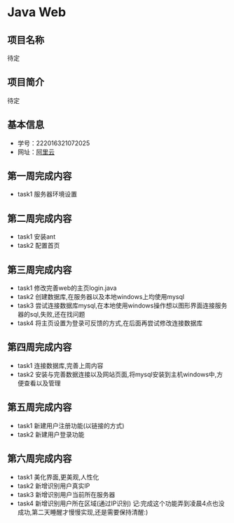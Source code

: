 # Java Web

## 项目名称
待定

## 项目简介
待定

## 基本信息
- 学号：222016321072025
- 网址：[阿里云](http://47.106.32.3:8080/demo)

## 第一周完成内容
- task1 服务器环境设置

## 第二周完成内容
- task1 安装ant
- task2 配置首页

## 第三周完成内容
- task1 修改完善web的主页login.java
- task2 创建数据库,在服务器以及本地windows上均使用mysql
- task3 尝试连接数据库mysql,在本地使用windows操作想以图形界面连接服务器的sql,失败,还在找问题
- task4 将主页设置为登录可反馈的方式,在后面再尝试修改连接数据库

## 第四周完成内容
- task1 连接数据库,完善上周内容
- task2 安装与完善数据连接以及网站页面,将mysql安装到主机windows中,方便查看以及管理

## 第五周完成内容
- task1 新建用户注册功能(以链接的方式)
- task2 新建用户登录功能

## 第六周完成内容
- task1 美化界面,更美观,人性化
- task2 新增识别用户真实IP
- task3 新增识别用户当前所在服务器
- task4 新增识别用户所在区域(通过IP识别)
记:完成这个功能弄到凌晨4点也没成功,第二天睡醒才慢慢实现,还是需要保持清醒:)
